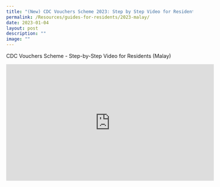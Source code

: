 ```yaml
---
title: "(New) CDC Vouchers Scheme 2023: Step by Step Video for Residents (Malay)"
permalink: /Resources/guides-for-residents/2023-malay/
date: 2023-01-04
layout: post
description: ""
image: ""
---
```

CDC Vouchers Scheme - Step-by-Step Video for Residents (Malay)


<iframe width="560" height="315" src="https://www.youtube.com/embed/oX4CPL8L_OY" title="YouTube video player" frameborder="0" allow="accelerometer; autoplay; clipboard-write; encrypted-media; gyroscope; picture-in-picture" allowfullscreen></iframe>
